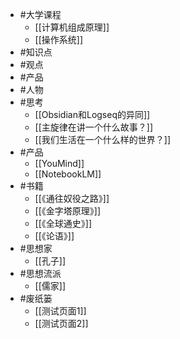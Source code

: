 - #大学课程
	- [[计算机组成原理]]
	- [[操作系统]]
- #知识点
- #观点
- #产品
- #人物
- #思考
	- [[Obsidian和Logseq的异同]]
	- [[主旋律在讲一个什么故事？]]
	- [[我们生活在一个什么样的世界？]]
- #产品
	- [[YouMind]]
	- [[NotebookLM]]
- #书籍
	- [[《通往奴役之路》]]
	- [[《金字塔原理》]]
	- [[《全球通史》]]
	- [[《论语》]]
- #思想家
	- [[孔子]]
- #思想流派
	- [[儒家]]
- #废纸篓
	- [[测试页面1]]
	- [[测试页面2]]